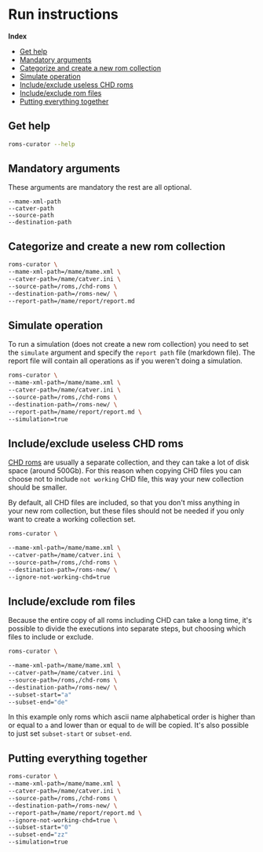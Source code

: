 # Run instructions

__Index__

- [Get help](#get-help)
- [Mandatory arguments](#mandatory-arguments)
- [Categorize and create a new rom collection](#categorize-and-create-a-new-rom-collection)
- [Simulate operation](#simulate-operation)
- [Include/exclude useless CHD roms](#includeexclude-useless-chd-roms)
- [Include/exclude rom files](#includeexclude-rom-files)
- [Putting everything together](#putting-everything-together)

## Get help

```bash
roms-curator --help
```

## Mandatory arguments

These arguments are mandatory the rest are all optional.

```
--mame-xml-path
--catver-path
--source-path
--destination-path
```

## Categorize and create a new rom collection

```bash
roms-curator \
--mame-xml-path=/mame/mame.xml \
--catver-path=/mame/catver.ini \
--source-path=/roms,/chd-roms \
--destination-path=/roms-new/ \
--report-path=/mame/report/report.md
```

## Simulate operation

To run a simulation (does not create a new rom collection)
you need to set the `simulate` argument and specify the
`report path` file (markdown file). The report file will contain
all operations as if you weren't doing a simulation.

```bash
roms-curator \
--mame-xml-path=/mame/mame.xml \
--catver-path=/mame/catver.ini \
--source-path=/roms,/chd-roms \
--destination-path=/roms-new/ \
--report-path=/mame/report/report.md \
--simulation=true
```

## Include/exclude useless CHD roms

[CHD roms](https://fileinfo.com/extension/chd) are usually a separate
collection, and they can take a lot of disk space (around 500Gb).
For this reason when copying CHD files you can choose not to include
`not working` CHD file, this way your new collection should be smaller.

By default, all CHD files are included, so that you don't miss anything
in your new rom collection, but these files should not be needed if you
only want to create a working collection set.

```bash
roms-curator \

--mame-xml-path=/mame/mame.xml \
--catver-path=/mame/catver.ini \
--source-path=/roms,/chd-roms \
--destination-path=/roms-new/ \
--ignore-not-working-chd=true
```

## Include/exclude rom files

Because the entire copy of all roms including CHD can take a long time,
it's possible to divide the executions into separate steps, but choosing
which files to include or exclude.

```bash
roms-curator \

--mame-xml-path=/mame/mame.xml \
--catver-path=/mame/catver.ini \
--source-path=/roms,/chd-roms \
--destination-path=/roms-new/ \
--subset-start="a"
--subset-end="de"
```

In this example only roms which ascii name alphabetical order is higher than or
equal to `a` and lower than or equal to `de` will be copied.
It's also possible to just set `subset-start` or `subset-end`.

## Putting everything together

```bash
roms-curator \
--mame-xml-path=/mame/mame.xml \
--catver-path=/mame/catver.ini \
--source-path=/roms,/chd-roms \
--destination-path=/roms-new/ \
--report-path=/mame/report/report.md \
--ignore-not-working-chd=true \
--subset-start="0"
--subset-end="zz"
--simulation=true
```
